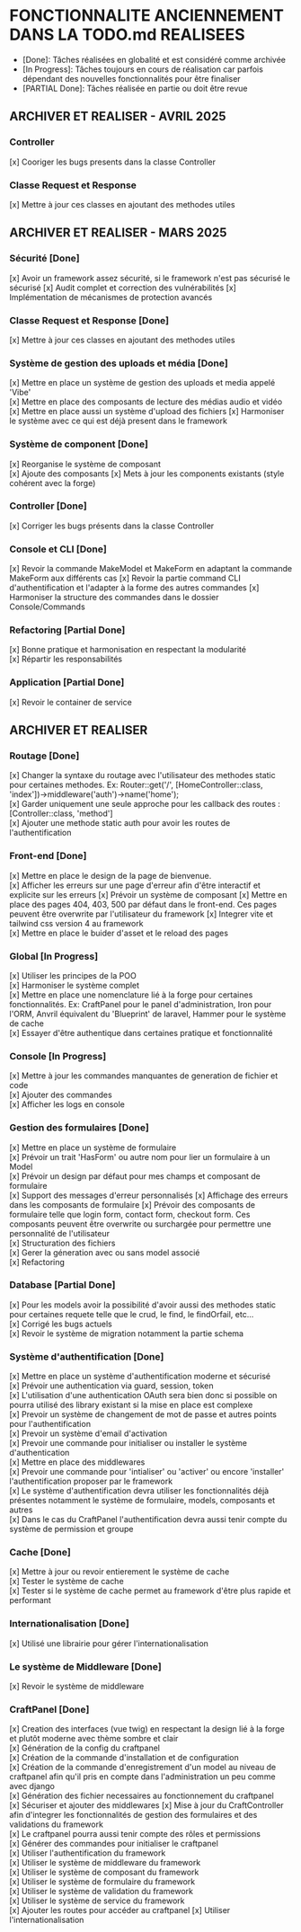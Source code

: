 # FONCTIONNALITE ANCIENNEMENT DANS LA TODO.md REALISEES

- [Done]: Tâches réalisées en globalité et est considéré comme archivée
- [In Progress]: Tâches toujours en cours de réalisation car parfois dépendant des nouvelles fonctionnalités pour être finaliser
- [PARTIAL Done]: Tâches réalisée en partie ou doit être revue

## ARCHIVER ET REALISER - AVRIL 2025

### Controller

[x] Cooriger les bugs presents dans la classe Controller

### Classe Request et Response

[x] Mettre à jour ces classes en ajoutant des methodes utiles

## ARCHIVER ET REALISER - MARS 2025

### Sécurité [Done]

[x] Avoir un framework assez sécurité, si le framework n'est pas sécurisé le sécurisé
[x] Audit complet et correction des vulnérabilités
[x] Implémentation de mécanismes de protection avancés

### Classe Request et Response [Done]

[x] Mettre à jour ces classes en ajoutant des methodes utiles

### Système de gestion des uploads et média [Done]

[x] Mettre en place un système de gestion des uploads et media appelé 'Vibe'  
[x] Mettre en place des composants de lecture des médias audio et vidéo  
[x] Mettre en place aussi un système d'upload des fichiers
[x] Harmoniser le système avec ce qui est déjà present dans le framework

### Système de component [Done]

[x] Reorganise le système de composant  
[x] Ajoute des composants
[x] Mets à jour les components existants (style cohérent avec la forge)

### Controller [Done]

[x] Corriger les bugs présents dans la classe Controller

### Console et CLI [Done]

[x] Revoir la commande MakeModel et MakeForm en adaptant la commande MakeForm aux différents cas
[x] Revoir la partie command CLI d'authentification et l'adapter à la forme des autres commandes
[x] Harmoniser la structure des commandes dans le dossier Console/Commands

### Refactoring [Partial Done]

[x] Bonne pratique et harmonisation en respectant la modularité  
[x] Répartir les responsabilités

### Application [Partial Done]

[x] Revoir le container de service

## ARCHIVER ET REALISER

### Routage [Done]

[x] Changer la syntaxe du routage avec l'utilisateur des methodes static pour certaines methodes. Ex: Router::get('/', [HomeController::class, 'index'])->middleware('auth')->name('home');  
[x] Garder uniquement une seule approche pour les callback des routes : [Controller::class, 'method']  
[x] Ajouter une methode static auth pour avoir les routes de l'authentification

### Front-end [Done]

[x] Mettre en place le design de la page de bienvenue.  
[x] Afficher les erreurs sur une page d'erreur afin d'être interactif et explicite sur les erreurs
[x] Prévoir un système de composant
[x] Mettre en place des pages 404, 403, 500 par défaut dans le front-end. Ces pages peuvent être overwrite par l'utilisateur du framework
[x] Integrer vite et tailwind css version 4 au framework  
[x] Mettre en place le buider d'asset et le reload des pages

### Global [In Progress]

[x] Utiliser les principes de la POO  
[x] Harmoniser le système complet  
[x] Mettre en place une nomenclature lié à la forge pour certaines fonctionnalités. Ex: CraftPanel pour le panel d'administration, Iron pour l'ORM, Anvril équivalent du 'Blueprint' de laravel, Hammer pour le système de cache  
[x] Essayer d'être authentique dans certaines pratique et fonctionnalité

### Console [In Progress]

[x] Mettre à jour les commandes manquantes de generation de fichier et code  
[x] Ajouter des commandes  
[x] Afficher les logs en console

### Gestion des formulaires [Done]

[x] Mettre en place un système de formulaire  
[x] Prévoir un trait 'HasForm' ou autre nom pour lier un formulaire à un Model  
[x] Prévoir un design par défaut pour mes champs et composant de formulaire  
[x] Support des messages d'erreur personnalisés
[x] Affichage des erreurs dans les composants de formulaire
[x] Prévoir des composants de formulaire telle que login form, contact form, checkout form. Ces composants peuvent être overwrite ou surchargée pour permettre une personnalité de l'utilisateur  
[x] Structuration des fichiers  
[x] Gerer la géneration avec ou sans model associé  
[x] Refactoring

### Database [Partial Done]

[x] Pour les models avoir la possibilité d'avoir aussi des methodes static pour certaines requete telle que le crud, le find, le findOrfail, etc...  
[x] Corrigé les bugs actuels  
[x] Revoir le système de migration notamment la partie schema

### Système d'authentification [Done]

[x] Mettre en place un système d'authentification moderne et sécurisé  
[x] Prévoir une authentication via guard, session, token  
[x] L'utilisation d'une authentication OAuth sera bien donc si possible on pourra utilisé des library existant si la mise en place est complexe  
[x] Prevoir un système de changement de mot de passe et autres points pour l'authentification  
[x] Prevoir un système d'email d'activation  
[x] Prevoir une commande pour initialiser ou installer le système d'authentication  
[x] Mettre en place des middlewares  
[x] Prevoir une commande pour 'intialiser' ou 'activer' ou encore 'installer' l'authentification proposer par le framework  
[x] Le système d'authentification devra utiliser les fonctionnalités déjà présentes notamment le système de formulaire, models, composants et autres  
[x] Dans le cas du CraftPanel l'authentification devra aussi tenir compte du système de permission et groupe

### Cache [Done]

[x] Mettre à jour ou revoir entierement le système de cache  
[x] Tester le système de cache  
[x] Tester si le système de cache permet au framework d'être plus rapide et performant

### Internationalisation [Done]

[x] Utilisé une librairie pour gérer l'internationalisation

### Le système de Middleware [Done]

[x] Revoir le système de middleware

### CraftPanel [Done]

[x] Creation des interfaces (vue twig) en respectant la design lié à la forge et plutôt moderne avec thème sombre et clair  
[x] Génération de la config du craftpanel  
[x] Création de la commande d'installation et de configuration  
[x] Création de la commande d'enregistrement d'un model au niveau de craftpanel afin qu'il pris en compte dans l'administration un peu comme avec django  
[x] Génération des fichier necessaires au fonctionnement du craftpanel  
[x] Sécuriser et ajouter des middlewares
[x] Mise à jour du CraftController afin d'integrer les fonctionnalités de gestion des formulaires et des validations du framework  
[x] Le craftpanel pourra aussi tenir compte des rôles et permissions  
[x] Générer des commandes pour initialiser le craftpanel  
[x] Utiliser l'authentification du framework  
[x] Utiliser le système de middleware du framework  
[x] Utiliser le système de composant du framework  
[x] Utiliser le système de formulaire du framework  
[x] Utiliser le système de validation du framework  
[x] Utiliser le système de service du framework  
[x] Ajouter les routes pour accéder au craftpanel
[x] Utiliser l'internationalisation
